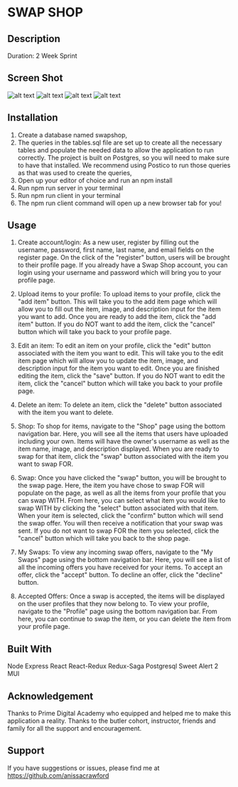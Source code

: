 # SWAP SHOP 

## Description
Duration: 2 Week Sprint

## Screen Shot
![alt text](/images/Profile.jpg)
![alt text](/images/TheShop.jpg)
![alt text](/images/MySwap1.jpg)
![alt text](/images/MySwap2.jpg)

## Installation
1. Create a database named swapshop,
2. The queries in the tables.sql file are set up to create all the necessary tables and populate the needed data to allow the application to run correctly. The project is built on Postgres, so you will need to make sure to have that installed. We recommend using Postico to run those queries as that was used to create the queries,
3. Open up your editor of choice and run an npm install
4. Run npm run server in your terminal
5. Run npm run client in your terminal
6. The npm run client command will open up a new browser tab for you!

## Usage
1. Create account/login: 
As a new user, register by filling out the username, password, first name, last name, and email fields on the register page. On the click of the "register" button, users will be brought to their profile page. If you already have a Swap Shop account, you can login using your username and password which will bring you to your profile page. 

2. Upload items to your profile:
To upload items to your profile, click the "add item" button. This will take you to the add item page which will allow you to fill out the item, image, and description input for the item you want to add. Once you are ready to add the item, click the "add item" button. If you do NOT want to add the item, click the "cancel" button which will take you back to your profile page. 

3. Edit an item:
To edit an item on your profile, click the "edit" button associated with the item you want to edit. This will take you to the edit item page which will allow you to update the item, image, and description input for the item you want to edit. Once you are finished editing the item, click the "save" button. If you do NOT want to edit the item, click the "cancel" button which will take you back to your profile page. 

4. Delete an item: 
To delete an item, click the "delete" button associated with the item you want to delete.

5. Shop: 
To shop for items, navigate to the "Shop" page using the bottom navigation bar. Here, you will see all the items that users have uploaded including your own. Items will have the owner's username as well as the item name, image, and description displayed. When you are ready to swap for that item, click the "swap" button associated with the item you want to swap FOR. 

6. Swap: 
Once you have clicked the "swap" button, you will be brought to the swap page. Here, the item you have chose to swap FOR will populate on the page, as well as all the items from your profile that you can swap WITH. From here, you can select what item you would like to swap WITH by clicking the "select" button associated with that item. When your item is selected, click the "confirm" button which will send the swap offer. You will then receive a notification that your swap was sent. If you do not want to swap FOR the item you selected, click the "cancel" button which will take you back to the shop page. 

7. My Swaps: 
To view any incoming swap offers, navigate to the "My Swaps" page using the bottom navigation bar. Here, you will see a list of all the incoming offers you have received for your items. To accept an offer, click the "accept" button. To decline an offer, click the "decline" button. 

8. Accepted Offers: 
Once a swap is accepted, the items will be displayed on the user profiles that they now belong to. To view your profile, navigate to the "Profile" page using the bottom navigation bar. From here, you can continue to swap the item, or you can delete the item from your profile page. 

## Built With
Node
Express
React
React-Redux
Redux-Saga
Postgresql
Sweet Alert 2
MUI

## Acknowledgement
Thanks to Prime Digital Academy who equipped and helped me to make this application a reality. Thanks to the butler cohort, instructor, friends and family for all the support and encouragement. 

## Support
If you have suggestions or issues, please find me at https://github.com/anissacrawford

